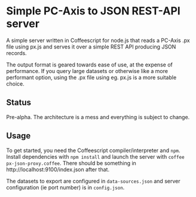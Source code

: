 # Simple PC-Axis to JSON REST-API server

A simple server written in Coffeescript for node.js that
reads a PC-Axis .px file using px.js and serves it over a
simple REST API producing JSON records.

The output format is geared towards ease of use, at the expense
of performance. If you query large datasets or otherwise like
a more performant option, using the .px file using eg. px.js
is a more suitable choice.

## Status

Pre-alpha. The architecture is a mess and everything is subject to change.

## Usage

To get started, you need the Coffeescript compiler/interpreter and
`npm`. Install dependencies with `npm install` and launch the server
with `coffee px-json-proxy.coffee`. There should be something in
http://localhost:9100/index.json after that.

The datasets to export are configured in `data-sources.json` and
server configuration (ie port number) is in `config.json`.
